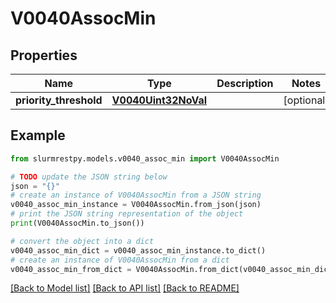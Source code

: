 # V0040AssocMin


## Properties

Name | Type | Description | Notes
------------ | ------------- | ------------- | -------------
**priority_threshold** | [**V0040Uint32NoVal**](V0040Uint32NoVal.md) |  | [optional]

## Example

```python
from slurmrestpy.models.v0040_assoc_min import V0040AssocMin

# TODO update the JSON string below
json = "{}"
# create an instance of V0040AssocMin from a JSON string
v0040_assoc_min_instance = V0040AssocMin.from_json(json)
# print the JSON string representation of the object
print(V0040AssocMin.to_json())

# convert the object into a dict
v0040_assoc_min_dict = v0040_assoc_min_instance.to_dict()
# create an instance of V0040AssocMin from a dict
v0040_assoc_min_from_dict = V0040AssocMin.from_dict(v0040_assoc_min_dict)
```
[[Back to Model list]](../README.md#documentation-for-models) [[Back to API list]](../README.md#documentation-for-api-endpoints) [[Back to README]](../README.md)


